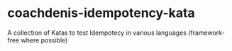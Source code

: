 # coachdenis-idempotency-kata
A collection of Katas to test Idempotecy in various languages (framework-free where possible)
